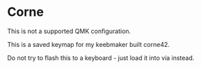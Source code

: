 # Corne

This is not a supported QMK configuration. 

This is a saved keymap for my keebmaker built corne42. 

Do not try to flash this to a keyboard - just load it into via instead. 